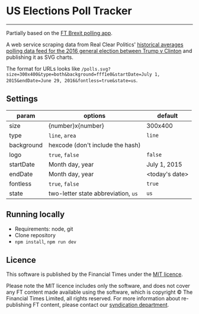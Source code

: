 # US Elections Poll Tracker
---

Partially based on the [FT Brexit polling app](https://github.com/ft-interactive/brexit-polling).

A web service scraping data from Real Clear Politics' [historical averages polling data feed for the 2016 general election between Trump v Clinton](http://www.realclearpolitics.com/poll/race/5491/historical_data.xml) and publishing it as SVG charts.

The format for URLs looks like `/polls.svg?size=300x400&type=both&background=fff1e0&startDate=July 1, 2015&endDate=June 29, 2016&fontless=true&state=us`. 

## Settings

|param|options|default|
|---|---|---|
|size|{number}x{number}|300x400|
|type|`line`, `area`|`line`|
|background|hexcode (don't include the hash)|<blank>|
|logo|`true`, `false`|`false`|
|startDate|Month day, year|July 1, 2015|
|endDate|Month day, year|<today's date>|
|fontless|`true`, `false`|`true`|
|state|two-letter state abbreviation, `us`|`us`|

## Running locally

- Requirements: node, git
- Clone repository
- `npm install`, `npm run dev`

## Licence
This software is published by the Financial Times under the [MIT licence](http://opensource.org/licenses/MIT). 

Please note the MIT licence includes only the software, and does not cover any FT content made available using the software, which is copyright &copy; The Financial Times Limited, all rights reserved. For more information about re-publishing FT content, please contact our [syndication department](http://syndication.ft.com/). 
